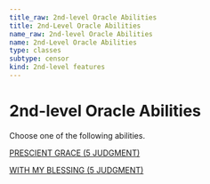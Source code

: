 ```yaml
---
title_raw: 2nd-level Oracle Abilities
title: 2nd-Level Oracle Abilities
name_raw: 2nd-level Oracle Abilities
name: 2nd-Level Oracle Abilities
type: classes
subtype: censor
kind: 2nd-level features
---
```


# 2nd-level Oracle Abilities

Choose one of the following abilities.

[PRESCIENT GRACE (5 JUDGMENT)](./Prescient%20Grace.md)

[WITH MY BLESSING (5 JUDGMENT)](./With%20My%20Blessing.md)
